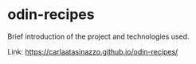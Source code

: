 # odin-recipes

Brief introduction of the project and technologies used.

Link:
https://carlaatasinazzo.github.io/odin-recipes/
